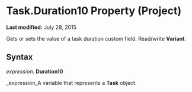 
# Task.Duration10 Property (Project)

 **Last modified:** July 28, 2015

 Gets or sets the value of a task duration custom field. Read/write **Variant**.

## Syntax

 _expression_. **Duration10**

 _expression_A variable that represents a  **Task** object.

